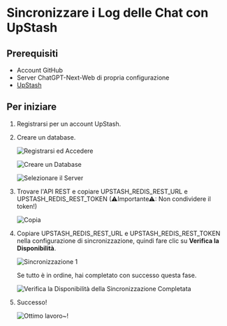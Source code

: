 # Sincronizzare i Log delle Chat con UpStash
## Prerequisiti
- Account GitHub
- Server ChatGPT-Next-Web di propria configurazione
- [UpStash](https://upstash.com)

## Per iniziare
1. Registrarsi per un account UpStash.
2. Creare un database.

    ![Registrarsi ed Accedere](./images/upstash-1.png)

    ![Creare un Database](./images/upstash-2.png)

    ![Selezionare il Server](./images/upstash-3.png)

3. Trovare l'API REST e copiare UPSTASH_REDIS_REST_URL e UPSTASH_REDIS_REST_TOKEN (⚠Importante⚠: Non condividere il token!)

   ![Copia](./images/upstash-4.png)

4. Copiare UPSTASH_REDIS_REST_URL e UPSTASH_REDIS_REST_TOKEN nella configurazione di sincronizzazione, quindi fare clic su **Verifica la Disponibilità**.

    ![Sincronizzazione 1](./images/upstash-5.png)

    Se tutto è in ordine, hai completato con successo questa fase.

    ![Verifica la Disponibilità della Sincronizzazione Completata](./images/upstash-6.png)

5. Successo!

   ![Ottimo lavoro~!](./images/upstash-7.png)